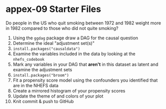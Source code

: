 
# appex-09 Starter Files

<!-- badges: start -->
<!-- badges: end -->




Do people in the US who quit smoking between 1972 and 1982 weight more in 1982 compared to those who did not quite smoking?

1. Using the `ggdag` package draw a DAG for the causal question
1. Determine the ideal "adjustment set(s)"
1. `install.packages("causaldata")`
1. Examine the variables included in the data by looking at the `nhefs_codebook`
1. Mark any variables in your DAG that **aren't** in this dataset as latent and examine the adjustment sets
1. `install.packages("broom")`
1. Fit a propensity score model using the confounders you identified that are in the NHEFS data
1. Create a mirrored histogram of your propensity scores
1. Update the theme of and colors of your plot
1. Knit commit & push to GitHub
